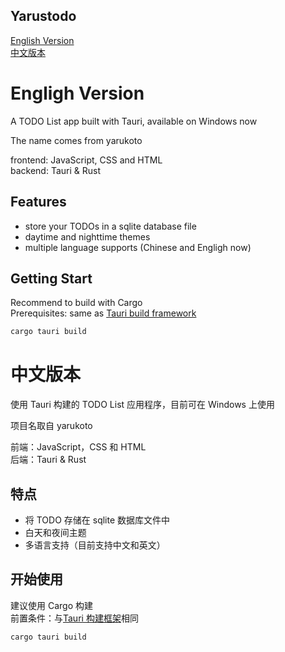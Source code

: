 Yarustodo
---
[English Version](#engligh-version)<br>
[中文版本](#中文版本)

# Engligh Version
A TODO List app built with Tauri, available on Windows now

The name comes from yarukoto

frontend: JavaScript, CSS and HTML<br>
backend: Tauri & Rust

## Features
+ store your TODOs in a sqlite database file
+ daytime and nighttime themes
+ multiple language supports (Chinese and Engligh now)

## Getting Start
Recommend to build with Cargo<br>
Prerequisites: same as [Tauri build framework](https://v2.tauri.app/start/prerequisites/)

```bash
cargo tauri build
```

# 中文版本
使用 Tauri 构建的 TODO List 应用程序，目前可在 Windows 上使用

项目名取自 yarukoto

前端：JavaScript，CSS 和 HTML<br>
后端：Tauri & Rust

## 特点
+ 将 TODO 存储在 sqlite 数据库文件中
+ 白天和夜间主题
+ 多语言支持（目前支持中文和英文）

## 开始使用
建议使用 Cargo 构建<br>
前置条件：与[Tauri 构建框架](https://v2.tauri.app/zh-cn/start/prerequisites/)相同

```bash
cargo tauri build
```
